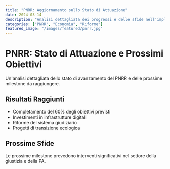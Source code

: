 ```yaml
---
title: "PNRR: Aggiornamento sullo Stato di Attuazione"
date: 2024-03-14
description: "Analisi dettagliata dei progressi e delle sfide nell'implementazione del Piano Nazionale di Ripresa e Resilienza."
categories: ["PNRR", "Economia", "Riforme"]
featured_image: "/images/featured/pnrr.jpg"
---
```


# PNRR: Stato di Attuazione e Prossimi Obiettivi

Un'analisi dettagliata dello stato di avanzamento del PNRR e delle prossime milestone da raggiungere.

## Risultati Raggiunti

- Completamento del 60% degli obiettivi previsti
- Investimenti in infrastrutture digitali
- Riforme del sistema giudiziario
- Progetti di transizione ecologica

## Prossime Sfide

Le prossime milestone prevedono interventi significativi nel settore della giustizia e della PA. 